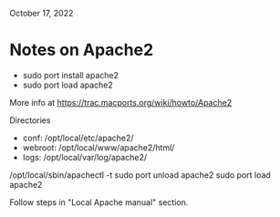 October 17, 2022

Notes on Apache2
===========================


* sudo port install apache2
* sudo port load apache2


More info at https://trac.macports.org/wiki/howto/Apache2

Directories

* conf: /opt/local/etc/apache2/
* webroot: /opt/local/www/apache2/html/
* logs:  /opt/local/var/log/apache2/


/opt/local/sbin/apachectl -t
sudo port unload apache2
sudo port load apache2


Follow steps in "Local Apache manual" section.

